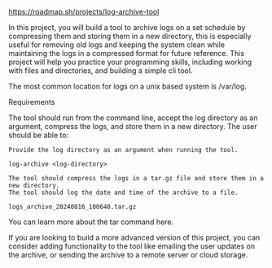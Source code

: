 https://roadmap.sh/projects/log-archive-tool

In this project, you will build a tool to archive logs on a set schedule by compressing them and storing them in a new directory, this is especially useful for removing old logs and keeping the system clean while maintaining the logs in a compressed format for future reference. This project will help you practice your programming skills, including working with files and directories, and building a simple cli tool.

The most common location for logs on a unix based system is /var/log.


Requirements

The tool should run from the command line, accept the log directory as an argument, compress the logs, and store them in a new directory. The user should be able to:

    Provide the log directory as an argument when running the tool.

    log-archive <log-directory>

    The tool should compress the logs in a tar.gz file and store them in a new directory.
    The tool should log the date and time of the archive to a file.

    logs_archive_20240816_100648.tar.gz

You can learn more about the tar command here.

If you are looking to build a more advanced version of this project, you can consider adding functionality to the tool like emailing the user updates on the archive, or sending the archive to a remote server or cloud storage.
